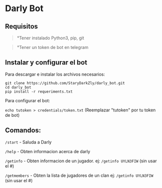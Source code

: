 # Darly Bot

## Requisitos

>°Tener instalado Python3, pip, git

>°Tener un token de bot en telegram

## Instalar y configurar el bot

 Para descargar e instalar los archivos necesarios:

```
git clone https://github.com/StaryDarkZly/darly_bot.git
cd darly_bot
pip install -r requeriments.txt
```

 Para configurar el bot:

`echo tutoken > credentials/token.txt` (Reemplazar "tutoken" por tu token de bot)

## Comandos:

`/start`      - Saluda a Darly

`/help`       - Obten informacion acerca de darly

`/getinfo`    - Obten informacion de un jugador.
    ej: `/getinfo UYLN3FIW`  (sin usar el #)

`/getmembers` - Obten la lista de jugadores de un clan
    ej: `/getinfo UYLN3FIW`  (sin usar el #)

